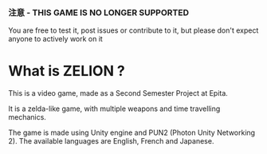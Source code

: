 ### 注意 - THIS GAME IS NO LONGER SUPPORTED
You are free to test it, post issues or contribute to it, but please don't expect anyone to actively work on it

# What is ZELION ?
This is a video game, made as a Second Semester Project at Epita.

It is a zelda-like game, with multiple weapons and time travelling mechanics.

The game is made using Unity engine and PUN2 (Photon Unity Networking 2).
The available languages are English, French and Japanese.
